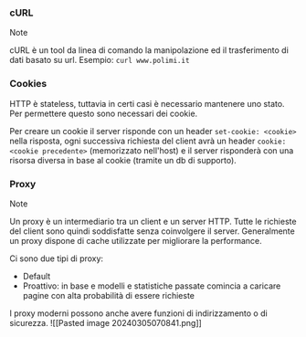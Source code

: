 ### cURL
>[!note]
>cURL è un tool da linea di comando la manipolazione ed il trasferimento di dati basato su url. Esempio:
>```curl www.polimi.it```

### Cookies
HTTP è stateless, tuttavia in certi casi è necessario mantenere uno stato. Per permettere questo sono necessari dei cookie.

Per creare un cookie il server risponde con un header `set-cookie: <cookie>` nella risposta, ogni successiva richiesta del client avrà un header `cookie: <cookie precedente>` (memorizzato nell'host) e il server risponderà con una risorsa diversa in base al cookie (tramite un db di supporto).

### Proxy
>[!note]
>Un proxy è un intermediario tra un client e un server HTTP. Tutte le richieste del client sono quindi soddisfatte senza coinvolgere il server. Generalmente un proxy dispone di cache utilizzate per migliorare la performance.

Ci sono due tipi di proxy:
- Default
- Proattivo: in base e modelli e statistiche passate comincia a caricare pagine con alta probabilità di essere richieste

I proxy moderni possono anche avere funzioni di indirizzamento o di sicurezza.
![[Pasted image 20240305070841.png]]

